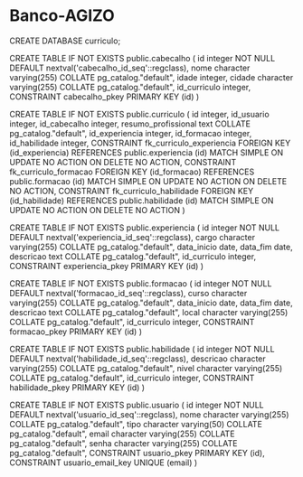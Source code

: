 # Banco-AGIZO

CREATE DATABASE curriculo;

CREATE TABLE IF NOT EXISTS public.cabecalho
(
    id integer NOT NULL DEFAULT nextval('cabecalho_id_seq'::regclass),
    nome character varying(255) COLLATE pg_catalog."default",
    idade integer,
    cidade character varying(255) COLLATE pg_catalog."default",
    id_curriculo integer,
    CONSTRAINT cabecalho_pkey PRIMARY KEY (id)
)

CREATE TABLE IF NOT EXISTS public.curriculo
(
    id integer,
    id_usuario integer,
    id_cabecalho integer,
    resumo_profissional text COLLATE pg_catalog."default",
    id_experiencia integer,
    id_formacao integer,
    id_habilidade integer,
    CONSTRAINT fk_curriculo_experiencia FOREIGN KEY (id_experiencia)
        REFERENCES public.experiencia (id) MATCH SIMPLE
        ON UPDATE NO ACTION
        ON DELETE NO ACTION,
    CONSTRAINT fk_curriculo_formacao FOREIGN KEY (id_formacao)
        REFERENCES public.formacao (id) MATCH SIMPLE
        ON UPDATE NO ACTION
        ON DELETE NO ACTION,
    CONSTRAINT fk_curriculo_habilidade FOREIGN KEY (id_habilidade)
        REFERENCES public.habilidade (id) MATCH SIMPLE
        ON UPDATE NO ACTION
        ON DELETE NO ACTION
)

CREATE TABLE IF NOT EXISTS public.experiencia
(
    id integer NOT NULL DEFAULT nextval('experiencia_id_seq'::regclass),
    cargo character varying(255) COLLATE pg_catalog."default",
    data_inicio date,
    data_fim date,
    descricao text COLLATE pg_catalog."default",
    id_curriculo integer,
    CONSTRAINT experiencia_pkey PRIMARY KEY (id)
)

CREATE TABLE IF NOT EXISTS public.formacao
(
    id integer NOT NULL DEFAULT nextval('formacao_id_seq'::regclass),
    curso character varying(255) COLLATE pg_catalog."default",
    data_inicio date,
    data_fim date,
    descricao text COLLATE pg_catalog."default",
    local character varying(255) COLLATE pg_catalog."default",
    id_curriculo integer,
    CONSTRAINT formacao_pkey PRIMARY KEY (id)
)

CREATE TABLE IF NOT EXISTS public.habilidade
(
    id integer NOT NULL DEFAULT nextval('habilidade_id_seq'::regclass),
    descricao character varying(255) COLLATE pg_catalog."default",
    nivel character varying(255) COLLATE pg_catalog."default",
    id_curriculo integer,
    CONSTRAINT habilidade_pkey PRIMARY KEY (id)
)

CREATE TABLE IF NOT EXISTS public.usuario
(
    id integer NOT NULL DEFAULT nextval('usuario_id_seq'::regclass),
    nome character varying(255) COLLATE pg_catalog."default",
    tipo character varying(50) COLLATE pg_catalog."default",
    email character varying(255) COLLATE pg_catalog."default",
    senha character varying(255) COLLATE pg_catalog."default",
    CONSTRAINT usuario_pkey PRIMARY KEY (id),
    CONSTRAINT usuario_email_key UNIQUE (email)
)
